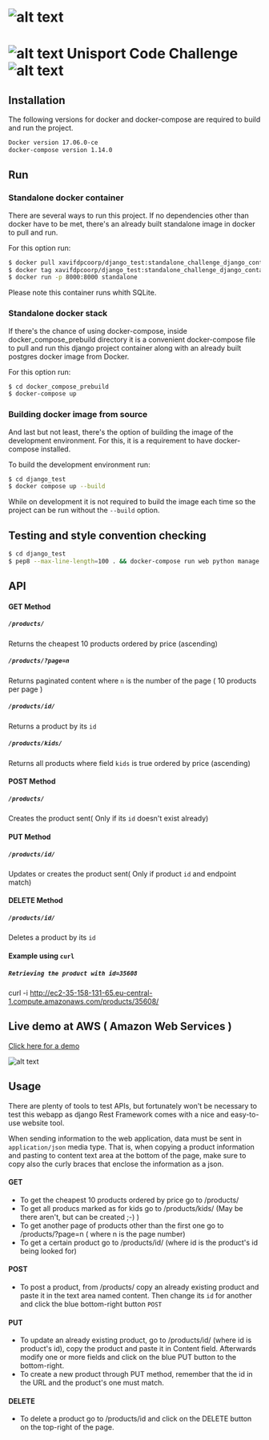 # ![alt text](https://travis-ci.org/xavifdp/sample.svg?branch=master)
# ![alt text](https://unisport-assets.s3.amazonaws.com/styleguide/img/logo.svg "Unisport logo")   Unisport Code Challenge   ![alt text](https://unisport-assets.s3.amazonaws.com/styleguide/img/logo.svg "Unisport logo") 



## Installation
The following versions for docker and docker-compose are required to build and run the project.
```bash
Docker version 17.06.0-ce
docker-compose version 1.14.0
```

## Run

### Standalone docker container

There are several ways to run this project. If no dependencies other than docker
have to be met, there's an already built standalone image in docker to pull and run.

For this option run:
```bash
$ docker pull xavifdpcoorp/django_test:standalone_challenge_django_container
$ docker tag xavifdpcoorp/django_test:standalone_challenge_django_container standalone
$ docker run -p 8000:8000 standalone
```
Please note this container runs whith SQLite.

### Standalone docker stack

If there's the chance of using docker-compose, inside docker_compose_prebuild directory
it is a convenient docker-compose file to pull and run this django project container along
with an already built postgres docker image from Docker.

For this option run:
```bash
$ cd docker_compose_prebuild
$ docker-compose up
```
### Building docker image from source

And last but not least, there's the option of building the image of the development environment.
For this, it is a requirement to have docker-compose installed.

To build the development environment run:
```bash
$ cd django_test
$ docker compose up --build
```
While on development it is not required to build the image each time so the project can be
run without the `--build` option.

## Testing and style convention checking

```bash
$ cd django_test
$ pep8 --max-line-length=100 . && docker-compose run web python manage.py test products
```


## API

#### GET Method

##### `/products/`

Returns the cheapest 10 products ordered by price (ascending)

##### `/products/?page=n`

Returns paginated content where `n` is the number of the page ( 10 products per page )

##### `/products/id/`

Returns a product by its `id`

##### `/products/kids/`

Returns all products where field `kids` is true ordered by price (ascending)

#### POST Method
##### `/products/`
Creates the product sent( Only if its `id` doesn't exist already)

#### PUT Method
##### `/products/id/`
Updates or creates the product sent( Only if product `id` and endpoint match)

#### DELETE Method
##### `/products/id/`

Deletes a product by its `id`

#### Example using `curl`

##### `Retrieving the product with id=35608`

curl -i http://ec2-35-158-131-65.eu-central-1.compute.amazonaws.com/products/35608/


## Live demo at AWS ( Amazon Web Services )

[Click here for a demo](http://ec2-35-158-131-65.eu-central-1.compute.amazonaws.com/products/)

![alt text](https://upload.wikimedia.org/wikipedia/commons/thumb/1/1d/AmazonWebservices_Logo.svg/250px-AmazonWebservices_Logo.svg.png "AWS logo")
## Usage

There are plenty of tools to test APIs, but fortunately won't be necessary to test this webapp as django Rest Framework comes with
a nice and easy-to-use website tool.

When sending information to the web application, data must be sent in `application/json` media type.
That is, when copying a product information and pasting to content text area at the bottom of the page,
make sure to copy also the curly braces that enclose the information as a json.

#### GET
- To get the cheapest 10 products ordered by price go to /products/
- To get all producs marked as for kids go to /products/kids/ (May be there aren't, but can be created ;-) )
- To get another page of products other than the first one go to /products/?page=n ( where n is the page number)
- To get a certain product go to /products/id/ (where id is the product's id being looked for)

#### POST
- To post a product, from /products/ copy an already existing product and paste it in the text area named content.
Then change its `id` for another and click the blue bottom-right button `POST`

#### PUT
- To update an already existing product, go to /products/id/ (where id is product's id), copy the product and 
paste it in Content field. Afterwards modify one or more fields and click on the blue PUT button to the bottom-right.
- To create a new product through PUT method, remember that the id in the URL and the product's one must match.

#### DELETE
- To delete a product go to /products/id and click on the DELETE button on the top-right of the page.
